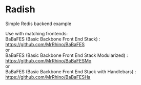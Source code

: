 Radish
======

Simple Redis backend example

Use with matching frontends:<br>
BaBaFES (Basic Backbone Front End Stack)                  : https://github.com/MrRhino/BaBaFES<br>
or<br>
BaBaFES (Basic Backbone Front End Stack Modularized)      : https://github.com/MrRhino/BaBaFESMo<br>
or<br>
BaBaFES (Basic Backbone Front End Stack with Handlebars)  : https://github.com/MrRhino/BaBaFESHa<br>
